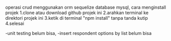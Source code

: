 operasi crud menggunakan orm sequelize database mysql,
cara menginstall projek 
1.clone atau download github projek ini 
2.arahkan terminal ke direktori projek ini 
3.ketik di terminal "npm install" tanpa tanda kutip 
4.selesai

-unit testing belum bisa,
-insert respondent options by list belum bisa
